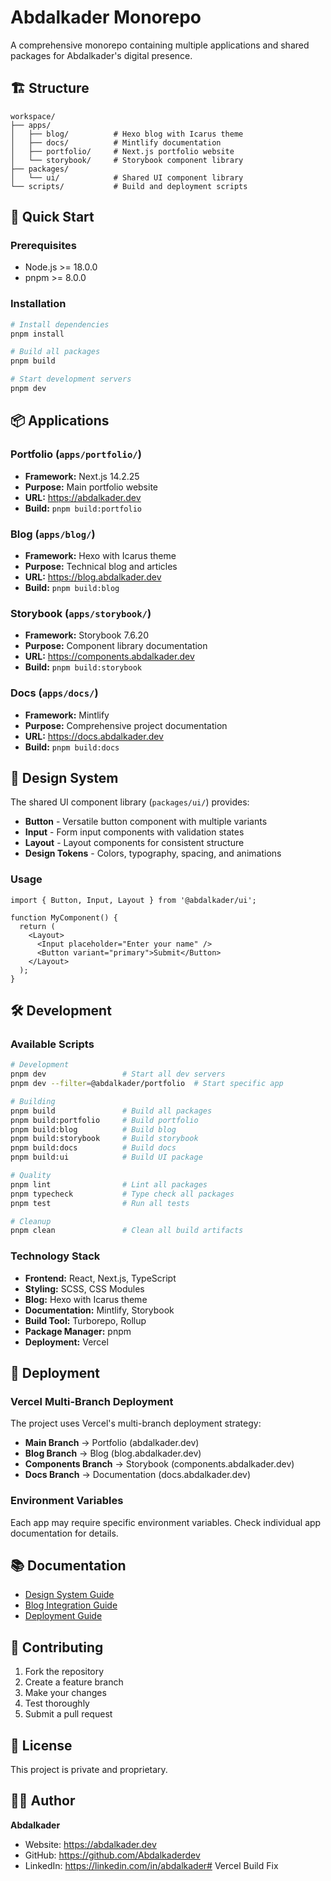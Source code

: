 # Abdalkader Monorepo

A comprehensive monorepo containing multiple applications and shared packages for Abdalkader's digital presence.

## 🏗️ Structure

```
workspace/
├── apps/
│   ├── blog/          # Hexo blog with Icarus theme
│   ├── docs/          # Mintlify documentation
│   ├── portfolio/     # Next.js portfolio website
│   └── storybook/     # Storybook component library
├── packages/
│   └── ui/            # Shared UI component library
└── scripts/           # Build and deployment scripts
```

## 🚀 Quick Start

### Prerequisites
- Node.js >= 18.0.0
- pnpm >= 8.0.0

### Installation
```bash
# Install dependencies
pnpm install

# Build all packages
pnpm build

# Start development servers
pnpm dev
```

## 📦 Applications

### Portfolio (`apps/portfolio/`)
- **Framework:** Next.js 14.2.25
- **Purpose:** Main portfolio website
- **URL:** https://abdalkader.dev
- **Build:** `pnpm build:portfolio`

### Blog (`apps/blog/`)
- **Framework:** Hexo with Icarus theme
- **Purpose:** Technical blog and articles
- **URL:** https://blog.abdalkader.dev
- **Build:** `pnpm build:blog`

### Storybook (`apps/storybook/`)
- **Framework:** Storybook 7.6.20
- **Purpose:** Component library documentation
- **URL:** https://components.abdalkader.dev
- **Build:** `pnpm build:storybook`

### Docs (`apps/docs/`)
- **Framework:** Mintlify
- **Purpose:** Comprehensive project documentation
- **URL:** https://docs.abdalkader.dev
- **Build:** `pnpm build:docs`

## 🎨 Design System

The shared UI component library (`packages/ui/`) provides:

- **Button** - Versatile button component with multiple variants
- **Input** - Form input components with validation states
- **Layout** - Layout components for consistent structure
- **Design Tokens** - Colors, typography, spacing, and animations

### Usage
```tsx
import { Button, Input, Layout } from '@abdalkader/ui';

function MyComponent() {
  return (
    <Layout>
      <Input placeholder="Enter your name" />
      <Button variant="primary">Submit</Button>
    </Layout>
  );
}
```

## 🛠️ Development

### Available Scripts

```bash
# Development
pnpm dev                 # Start all dev servers
pnpm dev --filter=@abdalkader/portfolio  # Start specific app

# Building
pnpm build               # Build all packages
pnpm build:portfolio     # Build portfolio
pnpm build:blog          # Build blog
pnpm build:storybook     # Build storybook
pnpm build:docs          # Build docs
pnpm build:ui            # Build UI package

# Quality
pnpm lint                # Lint all packages
pnpm typecheck           # Type check all packages
pnpm test                # Run all tests

# Cleanup
pnpm clean               # Clean all build artifacts
```

### Technology Stack

- **Frontend:** React, Next.js, TypeScript
- **Styling:** SCSS, CSS Modules
- **Blog:** Hexo with Icarus theme
- **Documentation:** Mintlify, Storybook
- **Build Tool:** Turborepo, Rollup
- **Package Manager:** pnpm
- **Deployment:** Vercel

## 🚀 Deployment

### Vercel Multi-Branch Deployment

The project uses Vercel's multi-branch deployment strategy:

- **Main Branch** → Portfolio (abdalkader.dev)
- **Blog Branch** → Blog (blog.abdalkader.dev)
- **Components Branch** → Storybook (components.abdalkader.dev)
- **Docs Branch** → Documentation (docs.abdalkader.dev)

### Environment Variables

Each app may require specific environment variables. Check individual app documentation for details.

## 📚 Documentation

- [Design System Guide](./DESIGN_SYSTEM.md)
- [Blog Integration Guide](./BLOG_INTEGRATION.md)
- [Deployment Guide](./DEPLOYMENT.md)

## 🤝 Contributing

1. Fork the repository
2. Create a feature branch
3. Make your changes
4. Test thoroughly
5. Submit a pull request

## 📄 License

This project is private and proprietary.

## 👨‍💻 Author

**Abdalkader**
- Website: https://abdalkader.dev
- GitHub: https://github.com/Abdalkaderdev
- LinkedIn: https://linkedin.com/in/abdalkader# Vercel Build Fix
